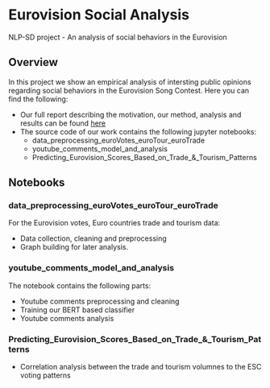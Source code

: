 # Eurovision Social Analysis
NLP-SD project - An analysis of social behaviors in the Eurovision 


## Overview
In this project we show an empirical analysis of intersting public opinions regarding social behaviors in the Eurovision Song Contest.
Here you can find the following:
- Our full report describing the motivation, our method, analysis and results can be found <a href="https://github.com/oriheldman/eurovision_social_analysis/blob/main/Eurovision_Project.pdf">here</a>
- The source code of our work contains the following jupyter notebooks:
  - data_preprocessing_euroVotes_euroTour_euroTrade
  - youtube_comments_model_and_analysis
  - Predicting_Eurovision_Scores_Based_on_Trade_&_Tourism_Patterns

## Notebooks
### data_preprocessing_euroVotes_euroTour_euroTrade
For the Eurovision votes, Euro countries trade and tourism data:
- Data collection, cleaning and preprocessing 
- Graph building for later analysis.

### youtube_comments_model_and_analysis
The notebook contains the following parts:
- Youtube comments preprocessing and cleaning
- Training our BERT based classifier 
- Youtube comments analysis

### Predicting_Eurovision_Scores_Based_on_Trade_&_Tourism_Patterns
- Correlation analysis between the trade and tourism volumnes to the ESC voting patterns
